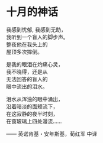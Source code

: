 # 十月的神话

我感到忧郁, 我感到无助，  
我听到一个盲人的脚步声。  
整夜他在我头上的  
屋顶多次摔倒。  

是我的眼泪在灼痛心灵，  
我不晓得，还是从  
无法回答的盲人的  
眼中流出的泪水。  

泪水从浑浊的眼中涌出，  
沿着暗淡的面颊流下，  
在这寂静的夜半时刻，  
在窗玻璃上四处漫流……

—— 英诺肯基・安年斯基，荀红军 中译
